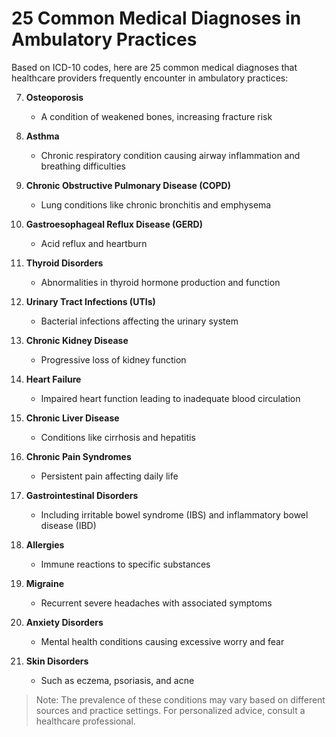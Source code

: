 # 25 Common Medical Diagnoses in Ambulatory Practices

Based on ICD-10 codes, here are 25 common medical diagnoses that healthcare providers frequently encounter in ambulatory practices:

7. **Osteoporosis**
   - A condition of weakened bones, increasing fracture risk

11. **Asthma**
    - Chronic respiratory condition causing airway inflammation and breathing difficulties

13. **Chronic Obstructive Pulmonary Disease (COPD)**
    - Lung conditions like chronic bronchitis and emphysema

14. **Gastroesophageal Reflux Disease (GERD)**
    - Acid reflux and heartburn

15. **Thyroid Disorders**
    - Abnormalities in thyroid hormone production and function

16. **Urinary Tract Infections (UTIs)**
    - Bacterial infections affecting the urinary system

17. **Chronic Kidney Disease**
    - Progressive loss of kidney function

18. **Heart Failure**
    - Impaired heart function leading to inadequate blood circulation

19. **Chronic Liver Disease**
    - Conditions like cirrhosis and hepatitis

20. **Chronic Pain Syndromes**
    - Persistent pain affecting daily life

21. **Gastrointestinal Disorders**
    - Including irritable bowel syndrome (IBS) and inflammatory bowel disease (IBD)

22. **Allergies**
    - Immune reactions to specific substances

23. **Migraine**
    - Recurrent severe headaches with associated symptoms

24. **Anxiety Disorders**
    - Mental health conditions causing excessive worry and fear

25. **Skin Disorders**
    - Such as eczema, psoriasis, and acne

> Note: The prevalence of these conditions may vary based on different sources and practice settings. For personalized advice, consult a healthcare professional.